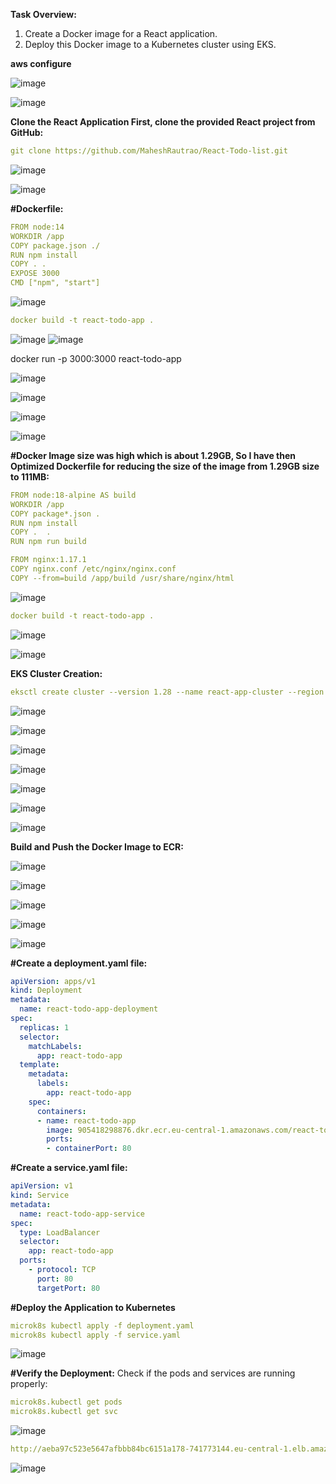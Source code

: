 **Task Overview:**
1. Create a Docker image for a React application.
2. Deploy this Docker image to a Kubernetes cluster using EKS.

**aws configure**

![image](https://github.com/user-attachments/assets/f2443534-cd27-4fdd-bd79-8984e7552aee)

![image](https://github.com/user-attachments/assets/d8916d75-2775-4d2c-a870-e7add6d894d0)

**Clone the React Application
First, clone the provided React project from GitHub:**

```yaml
git clone https://github.com/MaheshRautrao/React-Todo-list.git
```

![image](https://github.com/user-attachments/assets/af8d5379-fc9c-4f53-bbdf-caaa1551199e)

![image](https://github.com/user-attachments/assets/2da868e1-2093-4e6f-ad5f-9c20f6411f49)


**#Dockerfile:**

```yaml
FROM node:14
WORKDIR /app
COPY package.json ./
RUN npm install
COPY . .
EXPOSE 3000
CMD ["npm", "start"]
```

![image](https://github.com/user-attachments/assets/4d55b6ca-0619-476e-9e12-0215b1ac0871)

```yaml
docker build -t react-todo-app .
```

![image](https://github.com/user-attachments/assets/c19abc16-dd5a-4b34-8d9a-dd90b1b74690)
![image](https://github.com/user-attachments/assets/a9e37d2d-5bf9-49f9-b05e-5d8d47da0a50)

docker run -p 3000:3000 react-todo-app

![image](https://github.com/user-attachments/assets/1b1e5f65-652a-4343-a8cd-16cfd5fa3963)

![image](https://github.com/user-attachments/assets/ec748f63-0103-4f0c-838c-8c38a31433fa)

![image](https://github.com/user-attachments/assets/b94b9a5b-c987-412c-91ee-ec7b31631f63)

![image](https://github.com/user-attachments/assets/f295adb3-509a-4300-a9af-a9a2cbeca9e7)

**#Docker Image size was high which is about 1.29GB, So I have then Optimized Dockerfile for reducing the size of the image from 1.29GB size to 111MB:**

```yaml
FROM node:18-alpine AS build
WORKDIR /app
COPY package*.json .
RUN npm install
COPY .  .
RUN npm run build

FROM nginx:1.17.1
COPY nginx.conf /etc/nginx/nginx.conf
COPY --from=build /app/build /usr/share/nginx/html
```

![image](https://github.com/user-attachments/assets/24452932-5e98-45e1-a8e8-8e5cbf367c6c)


```yaml
docker build -t react-todo-app .
```
![image](https://github.com/user-attachments/assets/455353db-61e6-41b2-ad1c-6af85b0b651b)

![image](https://github.com/user-attachments/assets/e17894b3-539f-43bc-9eed-35b4b2aa8b7f)


**EKS Cluster Creation:**

```yaml
eksctl create cluster --version 1.28 --name react-app-cluster --region eu-central-1 --nodes 2 --node-type t3.medium --nodes-min 2 --nodes-max 2 --managed
```

![image](https://github.com/user-attachments/assets/8e285e8f-8ece-45ff-b03e-bfc80d17a294)

![image](https://github.com/user-attachments/assets/98e22753-9ad1-45d4-be9a-23aa925bd242)

![image](https://github.com/user-attachments/assets/c1cb25f0-9bb5-4585-93ed-7b93532142b0)


![image](https://github.com/user-attachments/assets/13d4b259-b9bc-4674-a9f8-b75e9998f5a1)

![image](https://github.com/user-attachments/assets/b99a939c-7634-4872-9b5a-4c754b99e738)

![image](https://github.com/user-attachments/assets/e7a62577-0389-4a9a-9c53-127617c862d2)

![image](https://github.com/user-attachments/assets/697efb9b-87e2-4214-bbdc-d825f000acd4)

**Build and Push the Docker Image to ECR:**



![image](https://github.com/user-attachments/assets/cfb0bc97-32df-4d65-a00e-fa2510d5c59b)

![image](https://github.com/user-attachments/assets/75ad791f-dd4c-407c-8c89-141da3bba69e)


![image](https://github.com/user-attachments/assets/189b65bd-bf69-4059-9e6c-590116aa25c8)

![image](https://github.com/user-attachments/assets/f5c4de1e-1970-4f43-9f62-88d05519c449)


![image](https://github.com/user-attachments/assets/2985a19b-f395-4d5a-a2c7-b9feb8073b08)



**#Create a deployment.yaml file:**

```yaml
apiVersion: apps/v1
kind: Deployment
metadata:
  name: react-todo-app-deployment
spec:
  replicas: 1
  selector:
    matchLabels:
      app: react-todo-app
  template:
    metadata:
      labels:
        app: react-todo-app
    spec:
      containers:
      - name: react-todo-app
        image: 905418298876.dkr.ecr.eu-central-1.amazonaws.com/react-todo:latest
        ports:
        - containerPort: 80
```

**#Create a service.yaml file:**

```yaml
apiVersion: v1
kind: Service
metadata:
  name: react-todo-app-service
spec:
  type: LoadBalancer
  selector:
    app: react-todo-app
  ports:
    - protocol: TCP
      port: 80
      targetPort: 80
```


**#Deploy the Application to Kubernetes**

```yaml
microk8s kubectl apply -f deployment.yaml
microk8s kubectl apply -f service.yaml
```

![image](https://github.com/user-attachments/assets/60d262ab-9f70-4af6-be81-cd8f440382db)



**#Verify the Deployment:**
Check if the pods and services are running properly:

```yaml
microk8s.kubectl get pods
microk8s.kubectl get svc
```
![image](https://github.com/user-attachments/assets/27947386-c186-407a-9882-e3494f805583)

```yaml
http://aeba97c523e5647afbbb84bc6151a178-741773144.eu-central-1.elb.amazonaws.com/
```

![image](https://github.com/user-attachments/assets/9a652d60-5441-40e0-854b-5a39f3b8c537)


